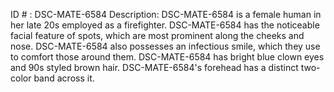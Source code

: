 ID # : DSC-MATE-6584
Description: DSC-MATE-6584 is a female human in her late 20s employed as a firefighter. DSC-MATE-6584 has the noticeable facial feature of spots, which are most prominent along the cheeks and nose. DSC-MATE-6584 also possesses an infectious smile, which they use to comfort those around them. DSC-MATE-6584 has bright blue clown eyes and 90s styled brown hair. DSC-MATE-6584's forehead has a distinct two-color band across it.